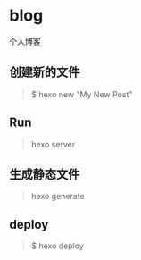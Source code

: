 # blog
个人博客


## 创建新的文件

>$ hexo new "My New Post"

## Run

>hexo server

## 生成静态文件

>hexo generate

## deploy

> $ hexo deploy

